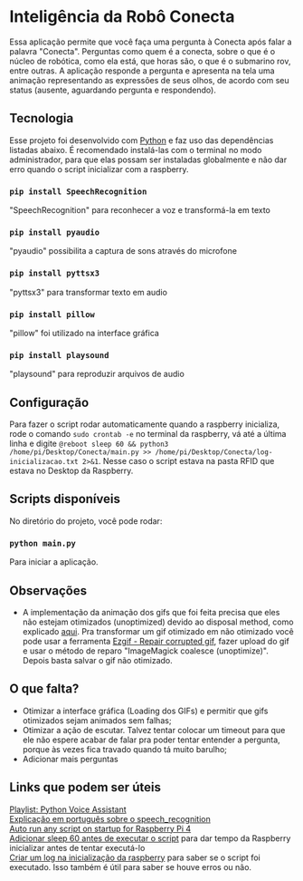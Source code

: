 # Inteligência da Robô Conecta

Essa aplicação permite que você faça uma pergunta à Conecta após falar a palavra "Conecta". Perguntas como quem é a conecta, sobre o que é o núcleo de robótica, como ela está, que horas são, o que é o submarino rov, entre outras. A aplicação responde a pergunta e apresenta na tela uma animação representando as expressões de seus olhos, de acordo com seu status (ausente, aguardando pergunta e respondendo).

## Tecnologia

Esse projeto foi desenvolvido com [Python](https://www.python.org/downloads/) e faz uso das dependências listadas abaixo. É recomendado instalá-las com o terminal no modo administrador, para que elas possam ser instaladas globalmente e não dar erro quando o script inicializar com a raspberry. <br/>

### `pip install SpeechRecognition`
"SpeechRecognition" para reconhecer a voz e transformá-la em texto

### `pip install pyaudio`
"pyaudio" possibilita a captura de sons através do microfone

### `pip install pyttsx3`
"pyttsx3" para transformar texto em audio

### `pip install pillow`
"pillow" foi utilizado na interface gráfica

### `pip install playsound`
"playsound" para reproduzir arquivos de audio

## Configuração

Para fazer o script rodar automaticamente quando a raspberry inicializa, rode o comando `sudo crontab -e` no terminal da raspberry, vá até a última linha e digite `@reboot sleep 60 && python3 /home/pi/Desktop/Conecta/main.py >> /home/pi/Desktop/Conecta/log-inicializacao.txt 2>&1`. Nesse caso o script estava na pasta RFID que estava no Desktop da Raspberry.

## Scripts disponíveis

No diretório do projeto, você pode rodar:

### `python main.py`

Para iniciar a aplicação.

## Observações

- A implementação da animação dos gifs que foi feita precisa que eles não estejam otimizados (unoptimized) devido ao disposal method, como explicado [aqui](https://stackoverflow.com/questions/50904093/gif-animation-in-tkinter-with-pill-flickering-on-every-other-frame). Pra transformar um gif otimizado em não otimizado você pode usar a ferramenta [Ezgif - Repair corrupted gif](https://ezgif.com/repair), fazer upload do gif e usar o método de reparo "ImageMagick coalesce (unoptimize)". Depois basta salvar o gif não otimizado.

## O que falta?

- Otimizar a interface gráfica (Loading dos GIFs) e permitir que gifs otimizados sejam animados sem falhas; <br/>
- Otimizar a ação de escutar. Talvez tentar colocar um timeout para que ele não espere acabar de falar pra poder tentar entender a pergunta, porque às vezes fica travado quando tá muito barulho; <br/>
- Adicionar mais perguntas

## Links que podem ser úteis

[Playlist: Python Voice Assistant](https://www.youtube.com/watch?v=-AzGZ_CHzJk&list=PLzMcBGfZo4-mBungzp4GO4fswxO8wTEFx) <br/>
[Explicação em português sobre o speech_recognition](https://letscode.com.br/blog/speech-recognition-com-python) <br/>
[Auto run any script on startup for Raspberry Pi 4](https://youtu.be/wVPAHI9on0o) <br/>
[Adicionar sleep 60 antes de executar o script](https://stackoverflow.com/questions/66182730/crontab-doesnt-run-python-script-on-a-raspberry-pi-4) para dar tempo da Raspberry inicializar antes de tentar executá-lo <br/>
[Criar um log na inicialização da raspberry](https://forums.raspberrypi.com/viewtopic.php?t=276808) para saber se o script foi executado. Isso também é útil para saber se houve erros ou não.

